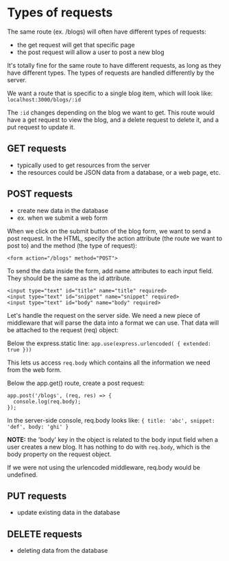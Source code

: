 # Types of requests

The same route (ex. /blogs) will often have different types of requests:
- the get request will get that specific page
- the post request will allow a user to post a new blog

It's totally fine for the same route to have different requests, as long as they have different types. The types of requests are handled differently by the server. 

We want a route that is specific to a single blog item, which will look like:
`localhost:3000/blogs/:id`

The `:id` changes depending on the blog we want to get. This route would have a get request to view the blog, and a delete request to delete it, and a put request to update it.


## GET requests
- typically used to get resources from the server
- the resources could be JSON data from a database, or a web page, etc.


## POST requests
- create new data in the database
- ex. when we submit a web form

When we click on the submit button of the blog form, we want to send a post request. 
In the HTML, specify the action attribute (the route we want to post to) and the method (the type of request): 
```
<form action="/blogs" method="POST">
```

To send the data inside the form, add name attributes to each input field. They should be the same as the id attribute. 
```
<input type="text" id="title" name="title" required>
<input type="text" id="snippet" name="snippet" required>
<input type="text" id="body" name="body" required>
```

Let's handle the request on the server side. We need a new piece of middleware that will parse the data into a format we can use. That data will be attached to the request (req) object:

Below the express.static line:
`app.use(express.urlencoded( { extended: true }))`

This lets us access `req.body` which contains all the information we need from the web form. 
 
Below the app.get() route, create a post request:
```
app.post('/blogs', (req, res) => {
  console.log(req.body);
});
```

In the server-side console, req.body looks like: 
`{ title: 'abc', snippet: 'def', body: 'ghi' }`

**NOTE:** the 'body' key in the object is related to the body input field when a user creates a new blog. It has nothing to do with `req.body`, which is the body property on the request object. 

If we were not using the urlencoded middleware, req.body would be undefined.


## PUT requests
- update existing data in the database

## DELETE requests
- deleting data from the database


